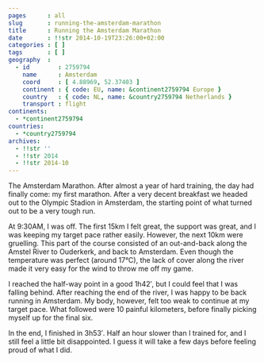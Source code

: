 ```yaml
---
pages      : all
slug       : running-the-amsterdam-marathon
title      : Running the Amsterdam Marathon
date       : !!str 2014-10-19T23:26:00+02:00
categories : [ ]
tags       : [ ]
geography  :
  - id        : 2759794
    name      : Amsterdam
    coord     : [ 4.88969, 52.37403 ]
    continent : { code: EU, name: &continent2759794 Europe }
    country   : { code: NL, name: &country2759794 Netherlands }
    transport : flight
continents:
  - *continent2759794
countries:
  - *country2759794
archives:
  - !!str ''
  - !!str 2014
  - !!str 2014-10
---
```


The Amsterdam Marathon. After almost a year of hard training, the day had finally come: my first marathon. After a very decent breakfast we headed out to the Olympic Stadion in Amsterdam, the starting point of what turned out to be a very tough run.

At 9:30AM, I was off. The first 15km I felt great, the support was great, and I was keeping my target pace rather easily. However, the next 10km were gruelling. This part of the course consisted of an out-and-back along the Amstel River to Ouderkerk, and back to Amsterdam. Even though the temperature was perfect (around 17°C), the lack of cover along the river made it very easy for the wind to throw me off my game.

I reached the half-way point in a good 1h42′, but I could feel that I was falling behind. After reaching the end of the river, I was happy to be back running in Amsterdam. My body, however, felt too weak to continue at my target pace. What followed were 10 painful kilometers, before finally picking myself up for the final six.

In the end, I finished in 3h53′. Half an hour slower than I trained for, and I still feel a little bit disappointed. I guess it will take a few days before feeling proud of what I did.